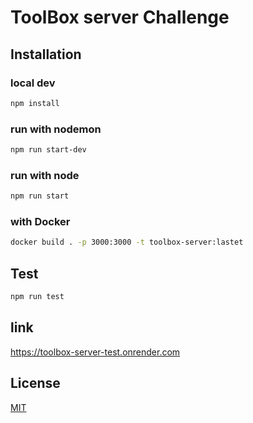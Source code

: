 # ToolBox server  Challenge

## Installation

### local dev

```bash
npm install
```
### run with nodemon
```bash
npm run start-dev
```
### run with node 
```bash
npm run start
```
### with Docker 

```bash
docker build . -p 3000:3000 -t toolbox-server:lastet
```

## Test
```bash
npm run test
```

## link

https://toolbox-server-test.onrender.com

## License

[MIT](https://choosealicense.com/licenses/mit/)